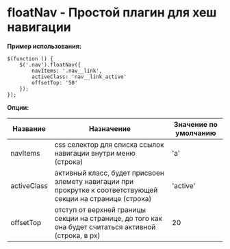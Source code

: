 # floatNav - Простой плагин для хеш навигации

**Пример использования:**

```
$(function () {
    $('.nav').floatNav({
        navItems: '.nav__link',
        activeClass: 'nav__link_active'
        offsetTop: '50'
    });
});
```

**Опции:**

Название | Назначение | Значение по умолчанию
--- | --- | ---
navItems | css селектор для списка ссылок навигации внутри меню (строка) | 'a'
activeClass | активный класс, будет присвоен элемету навигации при прокрутке к соответствующей секции на странице (строка) | 'active'
offsetTop | отступ от верхней границы секции на странице, до того как она будет считаться активной (строка, в px) | 20
